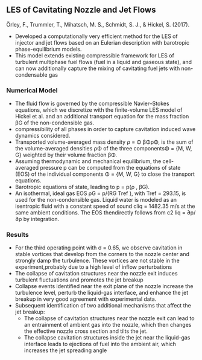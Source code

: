 ## LES of Cavitating Nozzle and Jet Flows

Örley, F., Trummler, T., Mihatsch, M. S., Schmidt, S. J., & Hickel, S. (2017). 

- Developed a computationally very efficient method for the LES of injector and jet flows based on an Eulerian description with barotropic phase-equilibrium models. 
- This model extends existing compressible framework for LES of turbulent multiphase fuel flows (fuel in a liquid and gaseous state), and can now additionally capture the mixing of cavitating fuel jets with non-condensable gas

### Numerical Model

- The fluid flow is governed by the compressible Navier–Stokes equations, which we discretize with the finite-volume LES model of Hickel et al. and an additional transport equation for the mass fraction βG of the non-condensible gas.
- compressibility of all phases in order to capture cavitation induced wave dynamics considered.
- Transported volume-averaged mass density ρ = Φ βΦρΦ, is the sum of the volume-averaged densities ρΦ of the three componentsΦ = {M, W, G} weighted by their volume fraction βΦ. 
- Assuming thermodynamic and mechanical equilibrium, the cell-averaged pressure p can be computed from the equations of state (EOS) of the individual components Φ = {M, W, G} to close the transport equations.
- Barotropic equations of state, leading to p = p(ρ , βG).
- An isothermal, ideal gas EOS ρG = p/(RG Tref ), with Tref = 293.15, is used for the non-condensible gas. Liquid water is modeled as an isentropic fluid with a constant speed of sound cliq = 1482.35 m/s at the same ambient conditions. The EOS thendirectly follows from c2
liq = ∂p/∂ρ by integration. 

### Results

- For the third operating point with σ = 0.65, we observe cavitation in stable vortices that develop from the corners to the nozzle center and strongly damp the turbulence. These vortices are not stable in the experiment,probably due to a high level of inflow perturbations
- The collapse of cavitation structures near the nozzle exit induces turbulent fluctuations and promotes the jet breakup
- Collapse events identified near the exit plane of the nozzle increase the turbulence level, perturb the liquid-gas interface, and enhance the jet breakup in very good agreement with experimental data.
- Subsequent identification of two additional mechanisms that affect the jet breakup: 
  - The collapse of cavitation structures near the nozzle exit can lead to an entrainment of ambient gas into the nozzle, which then changes the effective nozzle cross section and tilts the jet. 
  - The collapse cavitation structures inside the jet near the liquid-gas interface leads to ejections of fuel into the ambient air, which increases the jet spreading angle
  
 
